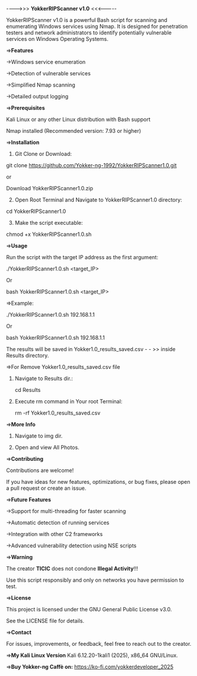 ---->>> **YokkerRIPScanner v1.0** <<<-----

YokkerRIPScanner v1.0 is a powerful Bash script for scanning and enumerating Windows services using Nmap. 
It is designed for penetration testers and network administrators to identify potentially vulnerable services on 
Windows Operating Systems.

=>**Features**

->Windows service enumeration

->Detection of vulnerable services

->Simplified Nmap scanning

->Detailed output logging


=>**Prerequisites**

Kali Linux or any other Linux distribution with Bash support

Nmap installed (Recommended version: 7.93 or higher)


=>**Installation**

1. Git Clone or Download:

git clone https://github.com/Yokker-ng-1992/YokkerRIPScanner1.0.git

or

Download YokkerRIPScanner1.0.zip

2. Open Root Terminal and Navigate to YokkerRIPScanner1.0 directory:

cd YokkerRIPScanner1.0

3. Make the script executable:

chmod +x YokkerRIPScanner1.0.sh


=>**Usage**

Run the script with the target IP address as the first argument:

./YokkerRIPScanner1.0.sh <target_IP>

Or

bash YokkerRIPScanner1.0.sh <target_IP>


=>Example:

./YokkerRIPScanner1.0.sh 192.168.1.1

Or

bash YokkerRIPScanner1.0.sh 192.168.1.1

The results will be saved in Yokker1.0_results_saved.csv - - >> inside Results directory.


=>For Remove  Yokker1.0_results_saved.csv file

1. Navigate to Results dir.:

   cd Results
   
3. Execute rm command in Your root Terminal:

   rm -rf Yokker1.0_results_saved.csv


=>**More Info**

1. Navigate to img dir.

3. Open and view All Photos.


=>**Contributing**

Contributions are welcome! 

If you have ideas for new features, optimizations, or bug fixes, please open a pull request or create an issue.


=>**Future Features**

->Support for multi-threading for faster scanning

->Automatic detection of running services

->Integration with other C2 frameworks

->Advanced vulnerability detection using NSE scripts


=>**Warning**

The creator **TICIC** does not condone **Illegal Activity**!!!

Use this script responsibly and only on networks you have permission to test.


=>**License**

This project is licensed under the GNU General Public License v3.0. 

See the LICENSE file for details.


=>**Contact**

For issues, improvements, or feedback, feel free to reach out to the creator.


=>**My Kali Linux Version**
Kali 6.12.20-1kali1 (2025), x86_64 GNU/Linux.


=>**Buy Yokker-ng Caffè on:**
https://ko-fi.com/yokkerdeveloper_2025


